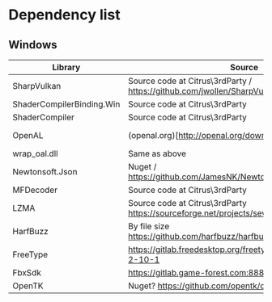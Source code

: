 # Dependency list

## Windows

| Library                   | Source                                                                    | Version                         |
| ------------------------- | ------------------------------------------------------------------------- | ------------------------------- |
| SharpVulkan               | Source code at Citrus\3rdParty / https://github.com/jwollen/SharpVulkan   | **???**                         |
| ShaderCompilerBinding.Win | Source code at Citrus\3rdParty                                            | **???**                         |
| ShaderCompiler            | Source code at Citrus\3rdParty                                            | **???**                         |
| OpenAL                    | (openal.org)[http://openal.org/downloads/]                                | (6.14.357.24)? by file size     |
| wrap_oal.dll              | Same as above                                                             | 2.2.0.5                         |
| Newtonsoft.Json           | Nuget / https://github.com/JamesNK/Newtonsoft.Json/tree/8.0.3 ?           | 8.0.3                           |
| MFDecoder                 | Source code at Citrus\3rdParty                                            | **???**                         |
| LZMA                      | Source code at Citrus\3rdParty https://sourceforge.net/projects/sevenzip/ | **???**                         |
| HarfBuzz                  | By file size https://github.com/harfbuzz/harfbuzz/releases/tag/2.5.3 ?    | (2.5.3)? by file size           |
| FreeType                  | https://gitlab.freedesktop.org/freetype/freetype/-/tree/VER-2-10-1        | FreeType 2.10.1                 |
| FbxSdk                    | https://gitlab.game-forest.com:8888/rshutov/FbxSdk                        | **???**                         |
| OpenTK                    | Nuget? https://github.com/opentk/opentk/tree/1.1-2                        | 1.1.2                           |

